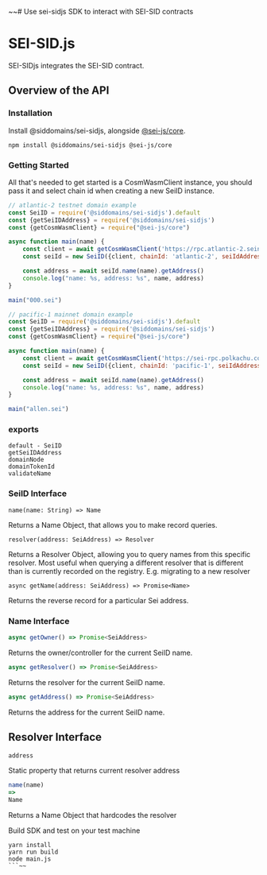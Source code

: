 ~~# Use sei-sidjs SDK to interact with SEI-SID contracts

# SEI-SID.js

SEI-SIDjs integrates the SEI-SID contract.

## Overview of the API

### Installation

Install @siddomains/sei-sidjs, alongside [@sei-js/core](https://www.npmjs.com/package/@sei-js/core).

```
npm install @siddomains/sei-sidjs @sei-js/core
```

### Getting Started

All that's needed to get started is a CosmWasmClient instance, you should pass it and select chain id when creating a
new SeiID instance.

```javascript
// atlantic-2 testnet domain example
const SeiID = require('@siddomains/sei-sidjs').default
const {getSeiIDAddress} = require('@siddomains/sei-sidjs')
const {getCosmWasmClient} = require("@sei-js/core")

async function main(name) {
    const client = await getCosmWasmClient('https://rpc.atlantic-2.seinetwork.io/');
    const seiId = new SeiID({client, chainId: 'atlantic-2', seiIdAddress: getSeiIDAddress('atlantic-2')})

    const address = await seiId.name(name).getAddress()
    console.log("name: %s, address: %s", name, address)
}

main("000.sei")
```

```javascript
// pacific-1 mainnet domain example
const SeiID = require('@siddomains/sei-sidjs').default
const {getSeiIDAddress} = require('@siddomains/sei-sidjs')
const {getCosmWasmClient} = require("@sei-js/core")

async function main(name) {
    const client = await getCosmWasmClient('https://sei-rpc.polkachu.com/');
    const seiId = new SeiID({client, chainId: 'pacific-1', seiIdAddress: getSeiIDAddress('pacific-1')})

    const address = await seiId.name(name).getAddress()
    console.log("name: %s, address: %s", name, address)
}

main("allen.sei")
```

### exports

```
default - SeiID
getSeiIDAddress
domainNode
domainTokenId
validateName
```

### SeiID Interface

```
name(name: String) => Name
```

Returns a Name Object, that allows you to make record queries.

```
resolver(address: SeiAddress) => Resolver
```

Returns a Resolver Object, allowing you to query names from this specific resolver. Most useful when querying a
different resolver that is different than is currently recorded on the registry. E.g. migrating to a new resolver

```
async getName(address: SeiAddress) => Promise<Name>
```

Returns the reverse record for a particular Sei address.

### Name Interface

```ts
async getOwner() => Promise<SeiAddress>
```

Returns the owner/controller for the current SeiID name.

```ts
async getResolver() => Promise<SeiAddress>
```

Returns the resolver for the current SeiID name.

```ts
async getAddress() => Promise<SeiAddress>
```

Returns the address for the current SeiID name.

## Resolver Interface

```ts
address
```

Static property that returns current resolver address

```ts
name(name)
=>
Name
```

Returns a Name Object that hardcodes the resolver

Build SDK and test on your test machine

```shell
yarn install
yarn run build
node main.js
```~~
